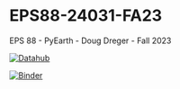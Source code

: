 # EPS88-24031-FA23
EPS 88 - PyEarth - Doug Dreger - Fall 2023

[![Datahub](https://img.shields.io/badge/Launch-UCB%20Datahub-blue.svg)](http://datahub.berkeley.edu/user-redirect/interact?account=ds-modules&repo=EPS88-24031-FA23&branch=main&path=)

[![Binder](https://mybinder.org/badge_logo.svg)](https://mybinder.org/v2/gh/ds-modules/EPS88-24031-FA23/master)

